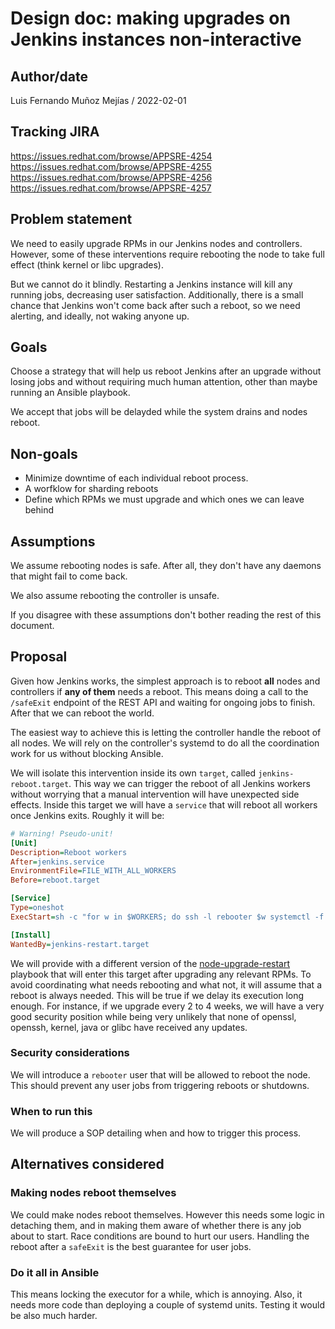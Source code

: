 # Design doc: making upgrades on Jenkins instances non-interactive

## Author/date

Luis Fernando Muñoz Mejías / 2022-02-01

## Tracking JIRA

https://issues.redhat.com/browse/APPSRE-4254
https://issues.redhat.com/browse/APPSRE-4255
https://issues.redhat.com/browse/APPSRE-4256
https://issues.redhat.com/browse/APPSRE-4257

## Problem statement

We need to easily upgrade RPMs in our Jenkins nodes and
controllers. However, some of these interventions require rebooting
the node to take full effect (think kernel or libc upgrades).

But we cannot do it blindly. Restarting a Jenkins instance will kill
any running jobs, decreasing user satisfaction. Additionally, there is
a small chance that Jenkins won't come back after such a reboot, so we
need alerting, and ideally, not waking anyone up.

## Goals

Choose a strategy that will help us reboot Jenkins after an upgrade
without losing jobs and without requiring much human attention, other
than maybe running an Ansible playbook.

We accept that jobs will be delayded while the system drains and nodes
reboot.

## Non-goals

* Minimize downtime of each individual reboot process.
* A worfklow for sharding reboots
* Define which RPMs we must upgrade and which ones we can leave behind

## Assumptions

We assume rebooting nodes is safe. After all, they don't have any
daemons that might fail to come back.

We also assume rebooting the controller is unsafe.

If you disagree with these assumptions don't bother reading the rest
of this document.

## Proposal

Given how Jenkins works, the simplest approach is to reboot **all**
nodes and controllers if **any of them** needs a reboot. This means
doing a call to the `/safeExit` endpoint of the REST API and waiting
for ongoing jobs to finish. After that we can reboot the world.

The easiest way to achieve this is letting the controller handle the
reboot of all nodes.  We will rely on the controller's systemd to do
all the coordination work for us without blocking Ansible.

We will isolate this intervention inside its own `target`, called
`jenkins-reboot.target`. This way we can trigger the reboot of all
Jenkins workers without worrying that a manual intervention will have
unexpected side effects. Inside this target we will have a `service`
that will reboot all workers once Jenkins exits. Roughly it will be:

``` ini
# Warning! Pseudo-unit!
[Unit]
Description=Reboot workers
After=jenkins.service
EnvironmentFile=FILE_WITH_ALL_WORKERS
Before=reboot.target

[Service]
Type=oneshot
ExecStart=sh -c "for w in $WORKERS; do ssh -l rebooter $w systemctl -f reboot; done"

[Install]
WantedBy=jenkins-restart.target
```

We will provide with a different version of the
[node-upgrade-restart](https://gitlab.cee.redhat.com/app-sre/infra/blob/master/ansible/playbooks/node-upgrade-restart.yml)
playbook that will enter this target after upgrading any relevant
RPMs. To avoid coordinating what needs rebooting and what not, it
will assume that a reboot is always needed. This will be true if we
delay its execution long enough. For instance, if we upgrade every 2
to 4 weeks, we will have a very good security position while being
very unlikely that none of openssl, openssh, kernel, java or glibc
have received any updates.

### Security considerations

We will introduce a `rebooter` user that will be allowed to reboot the
node. This should prevent any user jobs from triggering reboots or
shutdowns.

### When to run this

We will produce a SOP detailing when and how to trigger this process.

## Alternatives considered

### Making nodes reboot themselves

We could make nodes reboot themselves. However this needs some logic
in detaching them, and in making them aware of whether there is any
job about to start. Race conditions are bound to hurt our
users. Handling the reboot after a `safeExit` is the best guarantee
for user jobs.

### Do it all in Ansible

This means locking the executor for a while, which is annoying. Also,
it needs more code than deploying a couple of systemd units. Testing
it would be also much harder.
